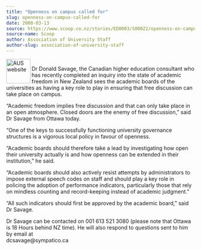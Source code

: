 ```yaml
---
title: "Openness on campus called for"
slug: openness-on-campus-called-for
date: 2000-03-13
source: https://www.scoop.co.nz/stories/ED0003/S00022/openness-on-campus-called-for.htm
source-name: Scoop
author: Association of University Staff
author-slug: association-of-university-staff
---
```


<p><img align="left" width="65" height="65" src="http://www.aus.ac.nz/graphics/auslogo.gif" alt="AUS website" border="0"><br>Dr Donald Savage, the
Canadian higher education consultant who has recently
completed an inquiry into the state of academic freedom in
New Zealand sees the academic boards of the universities as
having a key role to play in ensuring that free discussion
can take place on campus.</p>

<p>“Academic freedom implies free
discussion and that can only take place in an open
atmosphere.  Closed doors are the enemy of free discussion,”
said Dr Savage from Ottawa today.</p>

<p>“One of the keys to
successfully functioning university governance structures is
a vigorous local policy in favour of openness.</p>

<p>“Academic
boards should therefore take a lead by investigating how
open their university actually is and how openness can be
extended in their institution,” he said.</p>

<p>“Academic boards
should also actively resist attempts by administrators to
impose external speech codes on staff and should play a key
role in policing the adoption of performance indicators,
particularly those that rely on mindless counting and
record-keeping instead of academic judgment.”</p>

<p>“All such
indicators should first be approved by the academic board,”
said Dr Savage.</p>



<p>Dr Savage can be contacted on 001 613
521 3080  (please note that Ottawa is 18 Hours behind NZ
time).  He will also respond to questions sent to him by
email
at<br>dcsavage@sympatico.ca</p>  